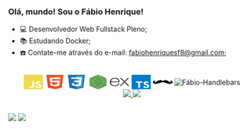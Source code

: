 ### Olá, mundo! Sou o Fábio Henrique!

- :computer: Desenvolvedor Web Fullstack Pleno;
- :books: Estudando Docker;
- :phone: Contate-me através do e-mail: fabiohenriquesf8@gmail.com;

<div style="display: inline_block margin-bottom: 2em" align="center"><br>
  <img align="center" alt="Fábio-Js" height="30" width="40" src="https://raw.githubusercontent.com/devicons/devicon/master/icons/javascript/javascript-plain.svg">
  <img align="center" alt="Fábio-HTML" height="30" width="40" src="https://raw.githubusercontent.com/devicons/devicon/master/icons/html5/html5-original.svg">
  <img align="center" alt="Fábio-CSS" height="30" width="40" src="https://raw.githubusercontent.com/devicons/devicon/master/icons/css3/css3-original.svg">
  <img align="center" alt="Fábio-NodeJs" height="30" width="40" src="https://raw.githubusercontent.com/devicons/devicon/master/icons/nodejs/nodejs-plain.svg">
  <img align="center" alt="Fábio-Express" height="30" width="40" src="https://raw.githubusercontent.com/devicons/devicon/master/icons/express/express-original.svg">
  <img align="center" alt="Fábio-TypeScript" height="30" width="40" src="https://raw.githubusercontent.com/devicons/devicon/master/icons/typescript/typescript-original.svg">
  <img align="center" alt="Fábio-Handlebars" height="30" width="40" src="https://raw.githubusercontent.com/devicons/devicon/master/icons/handlebars/handlebars-original.svg">
  <img align="center" alt="Fábio-Handlebars" height="30" width="40" src="https://raw.githubusercontent.com/devicons/devicon/master/icons/handlebars/c#-original.svg">
</div>

<div align="center">
  <a href="https://github.com/fabaohs">
  <img height="180em" src="https://github-readme-stats.vercel.app/api?username=fabaohs&show_icons=true&theme=radical&include_all_commits=true&count_private=true"/>
  <img height="180em" src="https://github-readme-stats.vercel.app/api/top-langs/?username=fabaohs&layout=compact&langs_count=7&theme=radical"/>
</div>

##

  <a href = "mailto:fabiohenriquesf8@gmail.com"><img src="https://img.shields.io/badge/-Gmail-%23333?style=for-the-badge&logo=gmail&logoColor=white" target="_blank"></a>
  <a href="https://www.linkedin.com/in/fabiohti" target="_blank"><img src="https://img.shields.io/badge/-LinkedIn-%230077B5?style=for-the-badge&logo=linkedin&logoColor=white" target="_blank"></a> 

